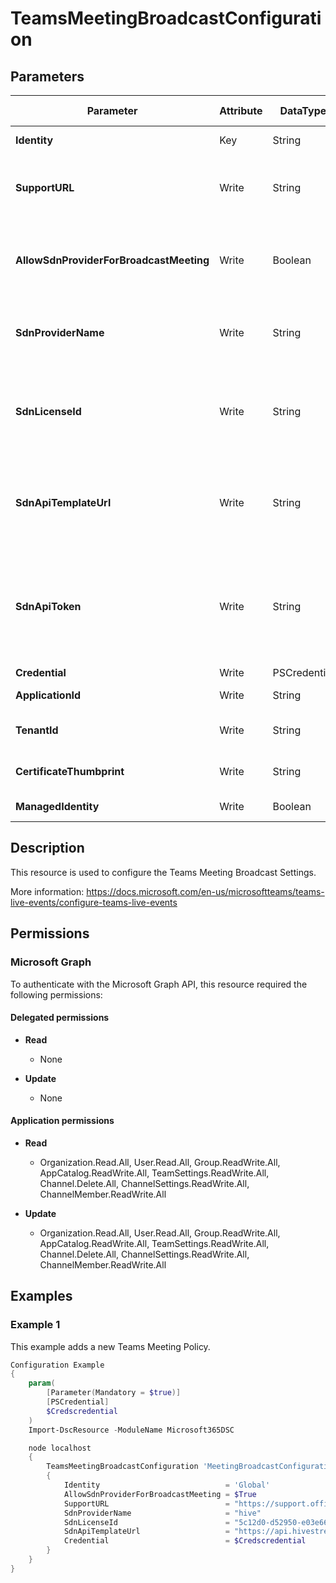 ﻿# TeamsMeetingBroadcastConfiguration

## Parameters

| Parameter | Attribute | DataType | Description | Allowed Values |
| --- | --- | --- | --- | --- |
| **Identity** | Key | String | The only valid input is Global - the tenant wide configuration | `Global` |
| **SupportURL** | Write | String | Specifies a URL where broadcast event attendees can find support information or FAQs specific to that event. The URL will be displayed to the attendees during the broadcast. | |
| **AllowSdnProviderForBroadcastMeeting** | Write | Boolean | If set to $true, Teams meeting broadcast streams are enabled to take advantage of the network and bandwidth management capabilities of your Software Defined Network (SDN) provider. | |
| **SdnProviderName** | Write | String | Specifies the Software Defined Network (SDN) provider's name. This parameter is only required if AllowSdnProviderForBroadcastMeeting is set to $true. | |
| **SdnLicenseId** | Write | String | Specifies the Software Defined Network (SDN) license identifier. This is required and provided by some SDN providers. This parameter is only required if AllowSdnProviderForBroadcastMeeting is set to $true. | |
| **SdnApiTemplateUrl** | Write | String | Specifies the Software Defined Network (SDN) provider's HTTP API endpoint. This information is provided to you by the SDN provider. This parameter is only required if AllowSdnProviderForBroadcastMeeting is set to $true. | |
| **SdnApiToken** | Write | String | Specifies the Software Defined Network (SDN) provider's authentication token which is required to use their SDN license. This is required by some SDN providers who will give you the required token. This parameter is only required if AllowSdnProviderForBroadcastMeeting is set to $true. | |
| **Credential** | Write | PSCredential | Credentials of the Teams Admin | |
| **ApplicationId** | Write | String | Id of the Azure Active Directory application to authenticate with. | |
| **TenantId** | Write | String | Name of the Azure Active Directory tenant used for authentication. Format contoso.onmicrosoft.com | |
| **CertificateThumbprint** | Write | String | Thumbprint of the Azure Active Directory application's authentication certificate to use for authentication. | |
| **ManagedIdentity** | Write | Boolean | Managed ID being used for authentication. | |

##  Description

This resource is used to configure the Teams Meeting Broadcast Settings.

More information: https://docs.microsoft.com/en-us/microsoftteams/teams-live-events/configure-teams-live-events

## Permissions

### Microsoft Graph

To authenticate with the Microsoft Graph API, this resource required the following permissions:

#### Delegated permissions

- **Read**

    - None

- **Update**

    - None

#### Application permissions

- **Read**

    - Organization.Read.All, User.Read.All, Group.ReadWrite.All, AppCatalog.ReadWrite.All, TeamSettings.ReadWrite.All, Channel.Delete.All, ChannelSettings.ReadWrite.All, ChannelMember.ReadWrite.All

- **Update**

    - Organization.Read.All, User.Read.All, Group.ReadWrite.All, AppCatalog.ReadWrite.All, TeamSettings.ReadWrite.All, Channel.Delete.All, ChannelSettings.ReadWrite.All, ChannelMember.ReadWrite.All

## Examples

### Example 1

This example adds a new Teams Meeting Policy.

```powershell
Configuration Example
{
    param(
        [Parameter(Mandatory = $true)]
        [PSCredential]
        $Credscredential
    )
    Import-DscResource -ModuleName Microsoft365DSC

    node localhost
    {
        TeamsMeetingBroadcastConfiguration 'MeetingBroadcastConfiguration'
        {
            Identity                            = 'Global'
            AllowSdnProviderForBroadcastMeeting = $True
            SupportURL                          = "https://support.office.com/home/contact"
            SdnProviderName                     = "hive"
            SdnLicenseId                        = "5c12d0-d52950-e03e66-92b587"
            SdnApiTemplateUrl                   = "https://api.hivestreaming.com/v1/eventadmin?partner_token={0}"
            Credential                          = $Credscredential
        }
    }
}
```

